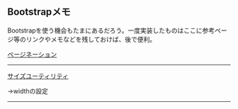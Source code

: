## Bootstrapメモ

Bootstrapを使う機会もたまにあるだろう。一度実装したものはここに参考ページ等のリンクやメモなどを残しておけば、後で便利。

[ページネーション](https://getbootstrap.jp/docs/5.0/components/pagination/)

---

[サイズユーティリティ](https://bootstrap-guide.com/utilities/sizing)

→widthの設定

---
